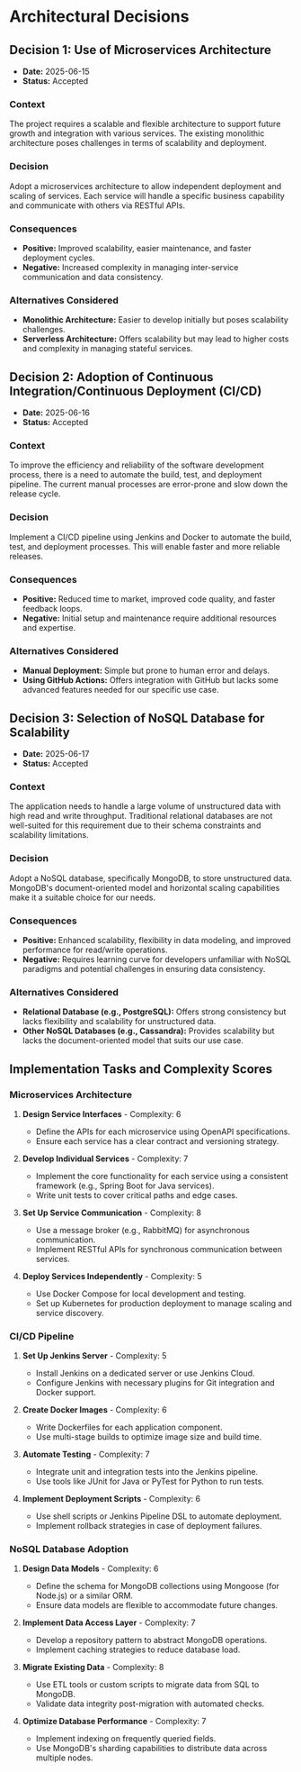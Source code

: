 # Architectural Decisions

## Decision 1: Use of Microservices Architecture
- **Date:** 2025-06-15
- **Status:** Accepted

### Context
The project requires a scalable and flexible architecture to support future growth and integration with various services. The existing monolithic architecture poses challenges in terms of scalability and deployment.

### Decision
Adopt a microservices architecture to allow independent deployment and scaling of services. Each service will handle a specific business capability and communicate with others via RESTful APIs.

### Consequences
- **Positive:** Improved scalability, easier maintenance, and faster deployment cycles.
- **Negative:** Increased complexity in managing inter-service communication and data consistency.

### Alternatives Considered
- **Monolithic Architecture:** Easier to develop initially but poses scalability challenges.
- **Serverless Architecture:** Offers scalability but may lead to higher costs and complexity in managing stateful services.

## Decision 2: Adoption of Continuous Integration/Continuous Deployment (CI/CD)
- **Date:** 2025-06-16
- **Status:** Accepted

### Context
To improve the efficiency and reliability of the software development process, there is a need to automate the build, test, and deployment pipeline. The current manual processes are error-prone and slow down the release cycle.

### Decision
Implement a CI/CD pipeline using Jenkins and Docker to automate the build, test, and deployment processes. This will enable faster and more reliable releases.

### Consequences
- **Positive:** Reduced time to market, improved code quality, and faster feedback loops.
- **Negative:** Initial setup and maintenance require additional resources and expertise.

### Alternatives Considered
- **Manual Deployment:** Simple but prone to human error and delays.
- **Using GitHub Actions:** Offers integration with GitHub but lacks some advanced features needed for our specific use case.

## Decision 3: Selection of NoSQL Database for Scalability
- **Date:** 2025-06-17
- **Status:** Accepted

### Context
The application needs to handle a large volume of unstructured data with high read and write throughput. Traditional relational databases are not well-suited for this requirement due to their schema constraints and scalability limitations.

### Decision
Adopt a NoSQL database, specifically MongoDB, to store unstructured data. MongoDB's document-oriented model and horizontal scaling capabilities make it a suitable choice for our needs.

### Consequences
- **Positive:** Enhanced scalability, flexibility in data modeling, and improved performance for read/write operations.
- **Negative:** Requires learning curve for developers unfamiliar with NoSQL paradigms and potential challenges in ensuring data consistency.

### Alternatives Considered
- **Relational Database (e.g., PostgreSQL):** Offers strong consistency but lacks flexibility and scalability for unstructured data.
- **Other NoSQL Databases (e.g., Cassandra):** Provides scalability but lacks the document-oriented model that suits our use case.
## Implementation Tasks and Complexity Scores

### Microservices Architecture
1. **Design Service Interfaces** - Complexity: 6
   - Define the APIs for each microservice using OpenAPI specifications.
   - Ensure each service has a clear contract and versioning strategy.

2. **Develop Individual Services** - Complexity: 7
   - Implement the core functionality for each service using a consistent framework (e.g., Spring Boot for Java services).
   - Write unit tests to cover critical paths and edge cases.

3. **Set Up Service Communication** - Complexity: 8
   - Use a message broker (e.g., RabbitMQ) for asynchronous communication.
   - Implement RESTful APIs for synchronous communication between services.

4. **Deploy Services Independently** - Complexity: 5
   - Use Docker Compose for local development and testing.
   - Set up Kubernetes for production deployment to manage scaling and service discovery.

### CI/CD Pipeline
1. **Set Up Jenkins Server** - Complexity: 5
   - Install Jenkins on a dedicated server or use Jenkins Cloud.
   - Configure Jenkins with necessary plugins for Git integration and Docker support.

2. **Create Docker Images** - Complexity: 6
   - Write Dockerfiles for each application component.
   - Use multi-stage builds to optimize image size and build time.

3. **Automate Testing** - Complexity: 7
   - Integrate unit and integration tests into the Jenkins pipeline.
   - Use tools like JUnit for Java or PyTest for Python to run tests.

4. **Implement Deployment Scripts** - Complexity: 6
   - Use shell scripts or Jenkins Pipeline DSL to automate deployment.
   - Implement rollback strategies in case of deployment failures.

### NoSQL Database Adoption
1. **Design Data Models** - Complexity: 6
   - Define the schema for MongoDB collections using Mongoose (for Node.js) or a similar ORM.
   - Ensure data models are flexible to accommodate future changes.

2. **Implement Data Access Layer** - Complexity: 7
   - Develop a repository pattern to abstract MongoDB operations.
   - Implement caching strategies to reduce database load.

3. **Migrate Existing Data** - Complexity: 8
   - Use ETL tools or custom scripts to migrate data from SQL to MongoDB.
   - Validate data integrity post-migration with automated checks.

4. **Optimize Database Performance** - Complexity: 7
   - Implement indexing on frequently queried fields.
   - Use MongoDB's sharding capabilities to distribute data across multiple nodes.
